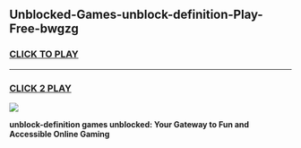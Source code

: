 
## Unblocked-Games-unblock-definition-Play-Free-bwgzg
<h3>
<a href="https://premium76.site?title=unblock-definition&ref=18A1">CLICK TO PLAY</a></h3>
<hr>

<h3>
<a href="https://premium76.site?title=unblock-definition&ref=18A1">CLICK 2 PLAY</a>
  
</h3>

<a href="https://premium76.site?title=unblock-definition&ref=18A1"><img src="https://clearcache.store/games.png"></a>


**unblock-definition games unblocked: Your Gateway to Fun and Accessible Online Gaming**
